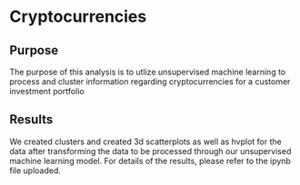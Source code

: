 # Cryptocurrencies

## Purpose

The purpose of this analysis is to utlize unsupervised machine learning to process and cluster information regarding cryptocurrencies for a customer investment portfolio

## Results

We created clusters and created 3d scatterplots as well as hvplot for the data after transforming the data to be processed through our unsupervised machine learning model. For details of the results, please refer to the ipynb file uploaded. 
